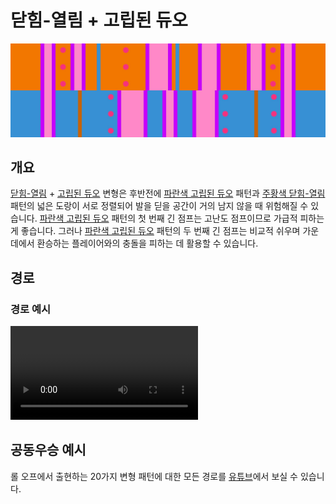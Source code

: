 # 닫힘-열림 + 고립된 듀오

![닫힘-열림 + 고립된 듀오](../images/variations/closed-open-isolated-duo.jpg)

## 개요

[닫힘-열림](../rolls/closed-open-open-closed.md#주황색-롤) + [고립된 듀오](../rolls/isolated-duo.md#파란색-롤) 변형은 후반전에 [파란색 고립된 듀오](../rolls/isolated-duo.md#파란색-롤) 패턴과 [주황색 닫힘-열림](../rolls/closed-open-open-closed.md#주황색-롤) 패턴의 넓은 도랑이 서로 정렬되어 발을 딛을 공간이 거의 남지 않을 때 위험해질 수 있습니다. [파란색 고립된 듀오](../rolls/isolated-duo.md#파란색-롤) 패턴의 첫 번째 긴 점프는 고난도 점프이므로 가급적 피하는 게 좋습니다. 그러나 [파란색 고립된 듀오](../rolls/isolated-duo.md#파란색-롤) 패턴의 두 번째 긴 점프는 비교적 쉬우며 가운데에서 환승하는 플레이어와의 충돌을 피하는 데 활용할 수 있습니다.

## 경로

### 경로 예시

<video controls>
  <source src="../../images/variations/closed-open-isolated-duo-standard-path.mp4" type="video/mp4">
</video>

## 공동우승 예시

롤 오프에서 출현하는 20가지 변형 패턴에 대한 모든 경로를 [유튜브](https://www.youtube.com/playlist?list=PLG_QNSp9ZgJLWYSNl4vY26VJCZeOQHO1F)에서 보실 수 있습니다.
